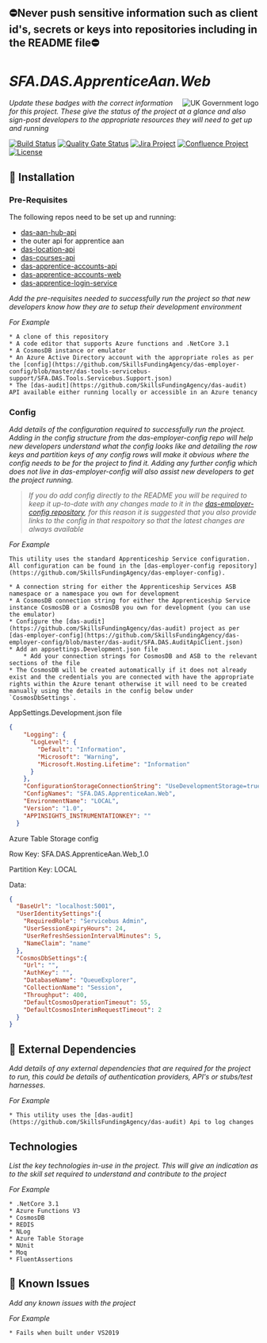 ## ⛔Never push sensitive information such as client id's, secrets or keys into repositories including in the README file⛔

# _SFA.DAS.ApprenticeAan.Web_

<img src="https://avatars.githubusercontent.com/u/9841374?s=200&v=4" align="right" alt="UK Government logo">

_Update these badges with the correct information for this project. These give the status of the project at a glance and also sign-post developers to the appropriate resources they will need to get up and running_

[![Build Status](https://dev.azure.com/sfa-gov-uk/Digital%20Apprenticeship%20Service/_apis/build/status/_projectname_?branchName=master)](https://dev.azure.com/sfa-gov-uk/Digital%20Apprenticeship%20Service/_build/latest?definitionId=_projectid_&branchName=master)
[![Quality Gate Status](https://sonarcloud.io/api/project_badges/measure?project=_projectId_&metric=alert_status)](https://sonarcloud.io/dashboard?id=_projectId_)
[![Jira Project](https://img.shields.io/badge/Jira-Project-blue)](https://skillsfundingagency.atlassian.net/secure/RapidBoard.jspa?rapidView=564&projectKey=_projectKey_)
[![Confluence Project](https://img.shields.io/badge/Confluence-Project-blue)](https://skillsfundingagency.atlassian.net/wiki/spaces/_pageurl_)
[![License](https://img.shields.io/badge/license-MIT-lightgrey.svg?longCache=true&style=flat-square)](https://en.wikipedia.org/wiki/MIT_License)


## 🚀 Installation

### Pre-Requisites

The following repos need to be set up and running:
- [das-aan-hub-api](https://github.com/SkillsFundingAgency/das-aan-hub-api)
- the outer api for apprentice aan
- [das-location-api](https://github.com/SkillsFundingAgency/das-location-api)
- [das-courses-api](https://github.com/SkillsFundingAgency/das-courses-api)
- [das-apprentice-accounts-api](https://github.com/SkillsFundingAgency/das-apprentice-accounts-api)
- [das-apprentice-accounts-web](https://github.com/SkillsFundingAgency/das-apprentice-accounts-web)
- [das-apprentice-login-service](https://github.com/SkillsFundingAgency/das-apprentice-login-service)

_Add the pre-requisites needed to successfully run the project so that new developers know how they are to setup their development environment_

_For Example_
```
* A clone of this repository
* A code editor that supports Azure functions and .NetCore 3.1
* A CosmosDB instance or emulator
* An Azure Active Directory account with the appropriate roles as per the [config](https://github.com/SkillsFundingAgency/das-employer-config/blob/master/das-tools-servicebus-support/SFA.DAS.Tools.Servicebus.Support.json)
* The [das-audit](https://github.com/SkillsFundingAgency/das-audit) API available either running locally or accessible in an Azure tenancy    
```
### Config

_Add details of the configuration required to successfully run the project. Adding in the config structure from the das-employer-config repo will help new developers understand what the config looks like and detailing the row keys and partition keys of any config rows will make it obvious where the config needs to be for the project to find it. Adding any further config which does not live in das-employer-config will also assist new developers to get the project running._

> _If you do add config directly to the README you will be required to keep it up-to-date with any changes made to it in the [das-employer-config repository](https://github.com/SkillsFundingAgency/das-employer-config), for this reason it is suggested that you also provide links to the config in that respoitory so that the latest changes are always available_

_For Example_
```
This utility uses the standard Apprenticeship Service configuration. All configuration can be found in the [das-employer-config repository](https://github.com/SkillsFundingAgency/das-employer-config).

* A connection string for either the Apprenticeship Services ASB namespace or a namespace you own for development
* A CosmosDB connection string for either the Apprenticeship Service instance CosmosDB or a CosmosDB you own for development (you can use the emulator)
* Configure the [das-audit](https://github.com/SkillsFundingAgency/das-audit) project as per [das-employer-config](https://github.com/SkillsFundingAgency/das-employer-config/blob/master/das-audit/SFA.DAS.AuditApiClient.json)
* Add an appsettings.Development.json file
    * Add your connection strings for CosmosDB and ASB to the relevant sections of the file
* The CosmosDB will be created automatically if it does not already exist and the credentials you are connected with have the appropriate rights within the Azure tenant otherwise it will need to be created manually using the details in the config below under `CosmosDbSettings`.
```
AppSettings.Development.json file
```json
{
    "Logging": {
      "LogLevel": {
        "Default": "Information",
        "Microsoft": "Warning",
        "Microsoft.Hosting.Lifetime": "Information"
      }
    },
    "ConfigurationStorageConnectionString": "UseDevelopmentStorage=true;",
    "ConfigNames": "SFA.DAS.ApprenticeAan.Web",
    "EnvironmentName": "LOCAL",
    "Version": "1.0",
    "APPINSIGHTS_INSTRUMENTATIONKEY": ""
  }  
```

Azure Table Storage config

Row Key: SFA.DAS.ApprenticeAan.Web_1.0

Partition Key: LOCAL

Data:

```json
{
  "BaseUrl": "localhost:5001",
  "UserIdentitySettings":{
    "RequiredRole": "Servicebus Admin", 
    "UserSessionExpiryHours": 24,
    "UserRefreshSessionIntervalMinutes": 5,
    "NameClaim": "name"
  },
  "CosmosDbSettings":{
    "Url": "",
    "AuthKey": "",
    "DatabaseName": "QueueExplorer",
    "CollectionName": "Session",
    "Throughput": 400,
    "DefaultCosmosOperationTimeout": 55,
    "DefaultCosmosInterimRequestTimeout": 2
  }
}
```

## 🔗 External Dependencies

_Add details of any external dependencies that are required for the project to run, this could be details of authentication providers, API's or stubs/test harnesses._

_For Example_
```
* This utility uses the [das-audit](https://github.com/SkillsFundingAgency/das-audit) Api to log changes
```

## Technologies

_List the key technologies in-use in the project. This will give an indication as to the skill set required to understand and contribute to the project_

_For Example_
```
* .NetCore 3.1
* Azure Functions V3
* CosmosDB
* REDIS
* NLog
* Azure Table Storage
* NUnit
* Moq
* FluentAssertions
```

## 🐛 Known Issues

_Add any known issues with the project_

_For Example_

```
* Fails when built under VS2019
```
